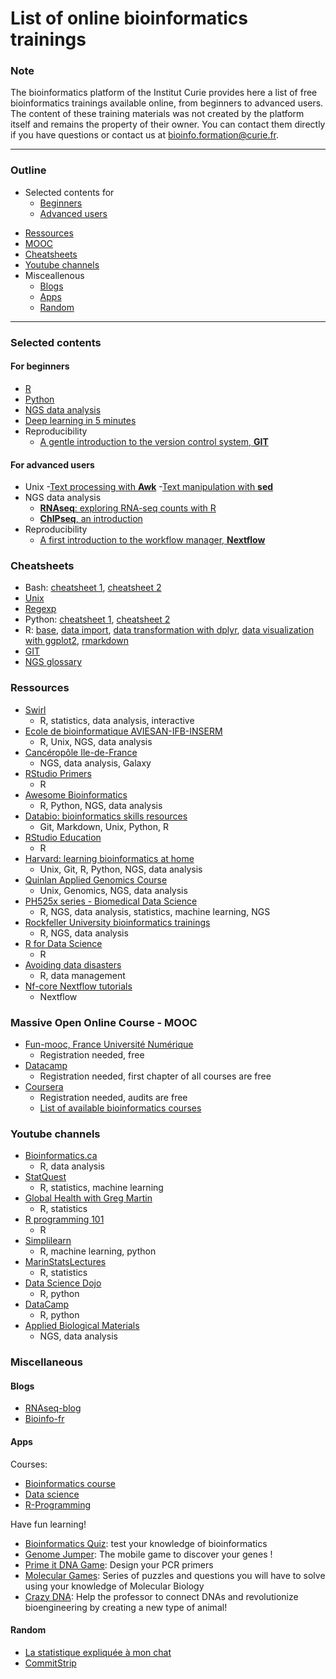 List of online bioinformatics trainings
========================


### Note 

The bioinformatics platform of the Institut Curie provides here a list of free bioinformatics trainings available online, from beginners to advanced users. <!-- At the exception of the links pointing to gitlab.curie.fr,  -->The content of these training materials was not created by the platform itself and remains the property of their owner. You can contact them directly if you have questions or contact us at bioinfo.formation@curie.fr.

---

### Outline
- Selected contents for 
	- [Beginners](#for-beginners)  
	- [Advanced users](#for-advanced-users)  
<!-- - [Internal trainings](#internal-trainings) -->
- [Ressources](#ressources)  
- [MOOC](#massive-open-online-course---mooc)
- [Cheatsheets](#cheatsheets)  
- [Youtube channels](#youtube-channels)  
- Misceallenous
	- [Blogs](#blogs)  
	- [Apps](#apps)  
	- [Random](#random)  


---

<!-- ### Institut Curie  -->



### Selected contents

#### For beginners
- [R](https://data-flair.training/blogs/rstudio-tutorial/)
- [Python](https://www.youtube.com/watch?v=rfscVS0vtbw&t=2446s)
- [NGS data analysis](https://www.youtube.com/watch?v=l4BAfRekohk&list=PLTt9kKfqE_0Gem8hIcJEn7YcesuuKdt_n&index=5&t=9s)
- [Deep learning in 5 minutes](https://www.youtube.com/watch?v=6M5VXKLf4D4)
- Reproducibility
	- [A gentle introduction to the version control system, **GIT**](https://www.growingwiththeweb.com/2014/02/a-gentle-introduction-to-git.html)

#### For advanced users
- Unix
	-[Text processing with **Awk**](https://likegeeks.com/awk-command/)
	-[Text manipulation with **sed**](https://likegeeks.com/sed-linux/)
- NGS data analysis
	- [**RNAseq**: exploring RNA-seq counts with R](http://jvanheld.github.io/stats_avec_RStudio_EBA/practicals/03_exploring_rnaseq_counts/exploring_RNASeq_counts.html#)
	- [**ChIPseq**, an introduction](https://www.youtube.com/watch?v=zwuUveGgmS0)
- Reproducibility
	- [A first introduction to the workflow manager, **Nextflow**](https://docs.google.com/viewer?url=https://raw.githubusercontent.com/stevekm/nextflow-demos/docs/docs/Nextflow_presentation.pdf)

<!-- 
### Internal trainings
- [R visualization with ggplot2](https://gitlab.curie.fr/data-analysis/Formations_Internes/blob/master/ggplot2/ggplot2_tutorial.md)
- [Bash tutorial](https://gitlab.curie.fr/data-analysis/Formations_Internes/blob/master/Introduction_to_command_line_Bash/bash_tutorial.md)
- [Tidyverse](https://gitlab.curie.fr/data-analysis/Formations_Internes/blob/master/tidyverse/tidyverse.md)
 -->


### Cheatsheets
- Bash: [cheatsheet 1](https://devhints.io/bash), [cheatsheet 2](https://coding4medicine.com/cheatsheets/linux.html)
- [Unix](https://bioinformaticsworkbook.org/Appendix/Unix/UnixCheatSheet.html)
- [Regexp](https://devhints.io/regexp)
- Python: [cheatsheet 1](https://devhints.io/python), [cheatsheet 2](http://huttenhower.sph.harvard.edu/moodle/pluginfile.php/1409/mod_folder/content/0/PythonCheatSheet.pdf?forcedownload=1)
- R: [base](http://github.com/rstudio/cheatsheets/raw/master/base-r.pdf), [data import](https://github.com/rstudio/cheatsheets/raw/master/data-import.pdf), [data transformation with dplyr](https://github.com/rstudio/cheatsheets/raw/master/data-transformation.pdf), [data visualization with ggplot2](https://github.com/rstudio/cheatsheets/raw/master/data-visualization-2.1.pdf), [rmarkdown](https://rstudio.com/wp-content/uploads/2015/02/rmarkdown-cheatsheet.pdf)
- [GIT](https://coding4medicine.com/cheatsheets/git.html)
- [NGS glossary](https://pwwang.gitbooks.io/bioinformatics-cheetsheet/)

### Ressources
- [Swirl](https://swirlstats.com/students.html)
	- R, statistics, data analysis, interactive
- [Ecole de bioinformatique AVIESAN-IFB-INSERM](https://www.france-bioinformatique.fr/en/elearning/school/archives_EBA?qt-view__ge_individuelle__block_1=0)
	- R, Unix, NGS, data analysis
- [Cancéropôle Ile-de-France](https://www.canceropole-idf.fr/gt-bioinfo/formation-en-ligne/)
	- NGS, data analysis, Galaxy
- [RStudio Primers](https://rstudio.cloud/learn/primers)
	- R
- [Awesome Bioinformatics](https://github.com/danielecook/Awesome-Bioinformatics)
	- R, Python, NGS, data analysis
- [Databio: bioinformatics skills resources](http://databio.org/skills/)
	- Git, Markdown, Unix, Python, R
- [RStudio Education](https://education.rstudio.com/learn/)
	- R
- [Harvard: learning bioinformatics at home](https://github.com/harvardinformatics/learning-bioinformatics-at-home)
	- Unix, Git, R, Python, NGS, data analysis
- [Quinlan Applied Genomics Course](https://github.com/quinlan-lab/applied-computational-genomics)
	- Unix, Genomics, NGS, data analysis
- [PH525x series - Biomedical Data Science](http://genomicsclass.github.io/book/)
	- R, NGS, data analysis, statistics, machine learning, NGS
- [Rockfeller University bioinformatics trainings](https://rockefelleruniversity.github.io/)
	- R, NGS, data analysis
- [R for Data Science](https://r4ds.had.co.nz/)
	- R
- [Avoiding data disasters](https://datachampcam.github.io/avoid-data-disaster/)
	- R, data management
- [Nf-core Nextflow tutorials](https://nf-co.re/usage/nextflow)
	- Nextflow


### Massive Open Online Course - MOOC
- [Fun-mooc, France Université Numérique](https://www.fun-mooc.fr/)
	- Registration needed, free
- [Datacamp](https://www.datacamp.com/)
	- Registration needed, first chapter of all courses are free
- [Coursera](https://www.coursera.org/)
	- Registration needed, audits are free
	- [List of available bioinformatics courses](https://github.com/asntech/comp-bio-moocs)


### Youtube channels
- [Bioinformatics.ca](https://www.youtube.com/channel/UCKbkfKk65PZyRCzUwXOJung/playlists)
	- R, data analysis
- [StatQuest](https://www.youtube.com/user/joshstarmer/playlists)
	- R, statistics, machine learning
- [Global Health with Greg Martin](https://www.youtube.com/watch?v=ANMuuq502rE&list=PLujS9ooBebKVqwKXDqdqMqkwb1EKl4FM6)
	- R, statistics
- [R programming 101](https://www.youtube.com/channel/UCfJyQ3P2k_SuqfxVdqIEQNw)
	- R
- [Simplilearn](https://www.youtube.com/user/Simplilearn/playlists)
	- R, machine learning, python
- [MarinStatsLectures](https://www.youtube.com/user/marinstatlectures/playlists)
	- R, statistics
- [Data Science Dojo](https://www.youtube.com/user/DataScienceDojo/playlists)
	- R, python
- [DataCamp](https://www.youtube.com/channel/UC79Gv3mYp6zKiSwYemEik9A/playlists)
	- R, python
- [Applied Biological Materials](https://www.youtube.com/playlist?list=PLTt9kKfqE_0Gem8hIcJEn7YcesuuKdt_n)
	- NGS, data analysis


### Miscellaneous

#### Blogs
- [RNAseq-blog](https://www.rna-seqblog.com/)
- [Bioinfo-fr](https://bioinfo-fr.net/)

#### Apps

Courses:
- [Bioinformatics course](https://play.google.com/store/apps/details?id=aplus.bioinformaticscourse&hl=fr)
- [Data science](https://play.google.com/store/apps/details?id=com.aduech.www.datascience&hl=fr)
- [R-Programming](https://play.google.com/store/apps/details?id=com.superdream.rprogramming&hl=fr)

Have fun learning!
- [Bioinformatics Quiz](https://play.google.com/store/apps/details?id=bioinformetics.Quiz.master.quiz&hl=fr): test your knowledge of bioinformatics
- [Genome Jumper](https://genome-jumper.sib.swiss/): The mobile game to discover your genes !
- [Prime it DNA Game](https://play.google.com/store/apps/details?id=com.gla.primeit&hl=fr): Design your PCR primers
- [Molecular Games](https://play.google.com/store/apps/details?id=edu.ub.molgames&hl=fr): Series of puzzles and questions you will have to solve using your knowledge of Molecular Biology
- [Crazy DNA](https://play.google.com/store/apps/details?id=com.funnyblox.crazydna&hl=fr): Help the professor to connect DNAs and revolutionize bioengineering by creating a new type of animal!

#### Random
- [La statistique expliquée à mon chat](https://www.youtube.com/channel/UCWty1tzwZW_ZNSp5GVGteaA/videos)
- [CommitStrip](http://www.commitstrip.com/fr/?)